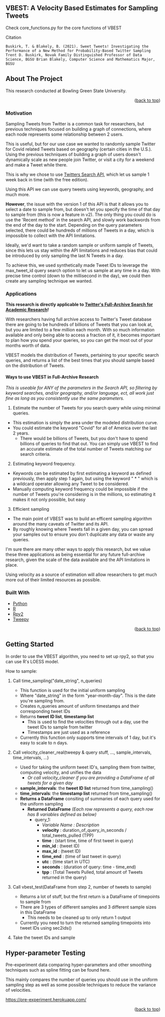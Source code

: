## VBEST: A Velocity Based Estimates for Sampling Tweets

Check core_functions.py for the core functions of VBEST

Citation

`
Buskirk, T. & Blakely, B. (2021). Sweet Tweets! Investigating the Performance of a New Method for Probability-Based Twitter Sampling Trent D. Buskirk, Novak Family Distinguished Professor of Data Science, BGSU Brian Blakely, Computer Science and Mathematics Major, BGSU
`


<!-- ABOUT THE PROJECT -->
## About The Project

This research conducted at Bowling Green State University. 

<p align="right">(<a href="#top">back to top</a>)</p>

### Motivation

Sampling Tweets from Twitter is a common task for researchers, but previous techniques focused on building a graph of connections, where each node represents some relationship between 2 users. 

This is useful, but for our use case we wanted to randomly sample Twitter for Covid related Tweets based on geography (certain cities in the U.S.). 
Using the previous techniques of building a graph of users doesn't dynamically scale as new people join Twitter, or visit a city for a weekend and make a Tweet while there.

This is why we chose to use [Twitters Search API](https://developer.twitter.com/en/docs/twitter-api/v1/tweets/search/api-reference/get-search-tweets), which let us sample 1 week back in time (with the free edition).

Using this API we can use query tweets using keywords, geography, and much more.

**However**, the issue with the version 1 of this API is that it allows you to select a date to sample from, but doesn't let you specify the time of that day to sample from (this is now a feature in v2). 
The only thing you could do is use the 'Recent method' in the search API, and slowly work backwords from the end of the day to the start. 
Depending on the query parameters selected, there could be hundreds of millions of Tweets in a day, which is impossible to collect with the API limitations.

Ideally, we'd want to take a random sample or uniform sample of Tweets, since this lets us stay within the API limitations and reduces bias that could be introduced by only sampling the last N Tweets in a day.

To achieve this, we used synthetically made Tweet IDs to leverage the max_tweet_id query search option to let us sample at any time in a day. 
With precise time control (down to the millisecond in the day), we could then create any sampling technique we wanted.

### Applications

**This research is directly applicable to [Twitter's Full-Archive Search for Academic Research](https://blog.twitter.com/developer/en_us/topics/tools/2021/enabling-the-future-of-academic-research-with-the-twitter-api)!** 

With researchers having full archive access to Twitter's Tweet database there are going to be hundreds of billions of Tweets that you can look at, but you are limited to a few million each month.
With so much information available and only being able to access a fraction of it, it becomes important to plan how you spend your queries, so you can get the most out of your months worth of data.

VBEST models the distribution of Tweets, pertaining to your specific search queries, and returns a list of the best times that you should sample based on the distribution of Tweets.

#### Ways to use VBEST in Full-Archive Research 

*This is useable for ANY of the parameters in the Search API, so filtering by keyword searches, and/or geography, and/or language, ect, all work just fine as long as you consistently use the same parameters.*

1. Estimate the number of Tweets for you search query while using minimal queries.
* This estimation is simply the area under the modeled distribution curve.
* You could estimate the keyword "Covid" for all of America over the last 2 years.
    * There would be billions of Tweets, but you don't have to spend billions of queries to find that out. You can simply use VBEST to find an accurate estimate of the total number of Tweets matching our search criteria.

2. Estimating keyword frequency.
* Keywords can be estimated by first estimating a keyword as defined previously, then apply step 1 again, but using the keyword " * " which is a wildcard operater  allowing any Tweet to be considered.
* Manually computing keyword frequency could be impossible if the number of Tweets you're considering is in the millions, so estimating it makes it not only possible, but easy

3. Efficient sampling
  * The main point of VBEST was to build an efficent sampling algorithm around the many caveats of Twitter and its API.
  * By roughly knowing where Tweets fall in a given day, you can spread your samples out to ensure you don't duplicate any data or waste any queries.

I'm sure there are many other ways to apply this research, but we value these three applications as being essential for any future full-archive research, given the scale of the data available and the API limitations in place.

Using velocity as a source of estimation will allow researchers to get much more out of their limited resources as possible.


### Built With

* [Python](https://www.python.org/)
* [R](https://www.r-project.org/)
* [Rpy2](https://rpy2.github.io/)
* [Tweepy](https://www.tweepy.org/)


<p align="right">(<a href="#top">back to top</a>)</p>



<!-- GETTING STARTED -->
## Getting Started

In order to use the VBEST algorithm, you need to set up rpy2, so that you can use R's LOESS model. 

How to sample:

1. Call time_sampling("date_string", n_queries) 
    * This function is used for the initial uniform sampling
    * Where "date_string" in the form "year-month-day". This is the date you're sampling from.
    * Creates n_queries amount of uniform timestamps and their corresponding tweet IDs
    * Returns **tweet ID list**, **timestamp list**
        * This is used to find the velocities through out a day, use the tweet IDs to sample from twitter
        * Timestamps are just used as a reference
    * Currently this function only supports time intervals of 1 day, but it's easy to scale to n days.
   
2. Call velocity_cleaner_real(tweepy & query stuff, ...,  sample_intervals, time_intervals, ...)
    * Used for taking the uniform tweet ID's, sampling them from twitter, computing velocity, and unifies the data
      * *Or call velocity_cleaner if you are providing a DataFrame of all tweets for a given day*
    * **sample_intervals**: the **tweet ID list** returned from time_sampling()
    * **time_intervals**: the **timestamp list** returned from time_sampling()
    * **Returns a DataFrame** consiting of summaries of each query used for the uniform sampling
        * **Returned DataFrame** *(Each row represents a query, each row has 8 variables defined as below)*
            * query_1:
              * *Variable Name : Description*
              * **velocity** : duration_of_query_in_seconds / total_tweets_pulled (TPP) 
              * **time** : (start time, time of first tweet in query)
              * **min_id** : (tweet ID)
              * **max_id** : (tweet ID)
              * **time_end** : (time of last tweet in query)
              * **utc** : (time start in UTC)
              * **seconds** : (duration of query: time - time_end)
              * **tpp** : (Total Tweets Pulled, total amount of Tweets returned in the query)
 
3. Call vbest_test(DataFrame from step 2, number of tweets to sample)
   * Returns a lot of stuff, but the first return is a DataFrame of timepoints to sample from
   * There are 3 types of different samples and 3 different sample sizes in this DataFrame
      * This needs to be cleaned up to only return 1 output
   * Currently you need to turn the returned sampling timepoints into tweet IDs using sec2ids()
    
4. Take the tweet IDs and sample 

## Hyper-parameter Testing

Pre-experiment data comparing hyper-parameters and other smoothing techniques such as spline fitting can be found here.

This mainly compares the number of queries you should use in the uniform sampling step as well as some possible techniques to reduce the variance of velocities.

https://pre-experiment.herokuapp.com/


<p align="right">(<a href="#top">back to top</a>)</p>



<!-- MARKDOWN LINKS & IMAGES -->
<!-- https://www.markdownguide.org/basic-syntax/#reference-style-links -->
[contributors-shield]: https://img.shields.io/github/contributors/othneildrew/Best-README-Template.svg?style=for-the-badge
[contributors-url]: https://github.com/othneildrew/Best-README-Template/graphs/contributors
[forks-shield]: https://img.shields.io/github/forks/othneildrew/Best-README-Template.svg?style=for-the-badge
[forks-url]: https://github.com/othneildrew/Best-README-Template/network/members
[stars-shield]: https://img.shields.io/github/stars/othneildrew/Best-README-Template.svg?style=for-the-badge
[stars-url]: https://github.com/othneildrew/Best-README-Template/stargazers
[issues-shield]: https://img.shields.io/github/issues/othneildrew/Best-README-Template.svg?style=for-the-badge
[issues-url]: https://github.com/othneildrew/Best-README-Template/issues
[license-shield]: https://img.shields.io/github/license/othneildrew/Best-README-Template.svg?style=for-the-badge
[license-url]: https://github.com/othneildrew/Best-README-Template/blob/master/LICENSE.txt
[linkedin-shield]: https://img.shields.io/badge/-LinkedIn-black.svg?style=for-the-badge&logo=linkedin&colorB=555
[linkedin-url]: https://linkedin.com/in/othneildrew
[product-screenshot]: images/screenshot.png
